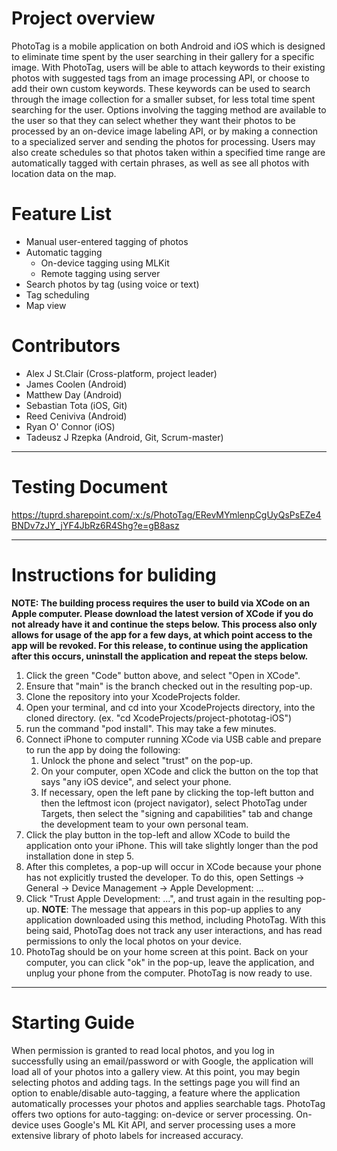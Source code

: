 # Project overview
PhotoTag is a mobile application on both Android and iOS which is designed to eliminate time spent by the user searching in their gallery for a specific image. With PhotoTag, users will be able to attach keywords to their existing photos with suggested tags from an image processing API, or choose to add their own custom keywords. These keywords can be used to search through the image collection for a smaller subset, for less total time spent searching for the user. Options involving the tagging method are available to the user so that they can select whether they want their photos to be processed by an on-device image labeling API, or by making a connection to a specialized server and sending the photos for processing. Users may also create schedules so that photos taken within a specified time range are automatically tagged with certain phrases, as well as see all photos with location data on the map. 

# Feature List
* Manual user-entered tagging of photos
* Automatic tagging
  * On-device tagging using MLKit
  * Remote tagging using server
* Search photos by tag (using voice or text)
* Tag scheduling
* Map view

# Contributors
* Alex J St.Clair (Cross-platform, project leader)
* James Coolen (Android)
* Matthew Day (Android)
* Sebastian Tota (iOS, Git)
* Reed Ceniviva (Android)
* Ryan O' Connor (iOS)
* Tadeusz J Rzepka (Android, Git, Scrum-master)

***
# Testing Document
<https://tuprd.sharepoint.com/:x:/s/PhotoTag/ERevMYmlenpCgUyQsPsEZe4BNDv7zJY_jYF4JbRz6R4Shg?e=gB8asz>
***

# Instructions for buliding

**NOTE: The building process requires the user to build via XCode on an Apple computer. Please download the latest version of XCode if you do not already have it and continue the steps below. This process also only allows for usage of the app for a few days, at which point access to the app will be revoked. For this release, to continue using the application after this occurs, uninstall the application and repeat the steps below.**

1. Click the green "Code" button above, and select "Open in XCode".
2. Ensure that "main" is the branch checked out in the resulting pop-up.
3. Clone the repository into your XcodeProjects folder.
4. Open your terminal, and cd into your XcodeProjects directory, into the cloned directory. (ex. "cd XcodeProjects/project-phototag-iOS")
5. run the command "pod install". This may take a few minutes. 
7. Connect iPhone to computer running XCode via USB cable and prepare to run the app by doing the following:
    1. Unlock the phone and select "trust" on the pop-up.
    2. On your computer, open XCode and click the button on the top that says "any iOS device", and select your phone. 
    3. If necessary, open the left pane by clicking the top-left button and then the leftmost icon (project navigator), select PhotoTag under Targets, then select the "signing and capabilities" tab and change the development team to your own personal team. 
8. Click the play button in the top-left and allow XCode to build the application onto your iPhone. This will take slightly longer than the pod installation done in step 5. 
9. After this completes, a pop-up will occur in XCode because your phone has not explicitly trusted the developer. To do this, open Settings -> General -> Device Management -> Apple Development: ...
10. Click "Trust Apple Development: ...", and trust again in the resulting pop-up. 
    **NOTE**: The message that appears in this pop-up applies to any application downloaded using this method, including PhotoTag. With this being said, PhotoTag does not track any user interactions, and has read permissions to only the local photos on your device. 
12. PhotoTag should be on your home screen at this point. Back on your computer, you can click "ok" in the pop-up, leave the application, and unplug your phone from the computer. PhotoTag is now ready to use. 

***

# Starting Guide

When permission is granted to read local photos, and you log in successfully using an email/password or with Google, the application will load all of your photos into a gallery view. At this point, you may begin selecting photos and adding tags. In the settings page you will find an option to enable/disable auto-tagging, a feature where the application automatically processes your photos and applies searchable tags. PhotoTag offers two options for auto-tagging: on-device or server processing. On-device uses Google's ML Kit API, and server processing uses a more extensive library of photo labels for increased accuracy. 
